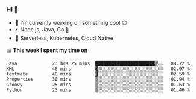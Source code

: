 ### Hi 👋

<!--
**nodejh/nodejh** is a ✨ _special_ ✨ repository because its `README.md` (this file) appears on your GitHub profile.

Here are some ideas to get you started:

- 🔭 I’m currently working on ...
- 🌱 I’m currently learning ...
- 👯 I’m looking to collaborate on ...
- 🤔 I’m looking for help with ...
- 💬 Ask me about ...
- 📫 How to reach me: ...
- 😄 Pronouns: ...
- ⚡ Fun fact: ...
-->

- 🔭 I’m currently working on something cool :wink:
- ⚡ Node.js, Java, Go :thought_balloon:
- 🤖 Serverless, Kubernetes, Cloud Native

📊 **This week I spent my time on**

<!--START_SECTION:waka-->

```text
Java             23 hrs 25 mins  ██████████████████████▒░░   88.72 %
XML              46 mins         ▓░░░░░░░░░░░░░░░░░░░░░░░░   02.97 %
textmate         40 mins         ▓░░░░░░░░░░░░░░░░░░░░░░░░   02.59 %
Properties       30 mins         ▒░░░░░░░░░░░░░░░░░░░░░░░░   01.94 %
Groovy           25 mins         ▒░░░░░░░░░░░░░░░░░░░░░░░░   01.63 %
Python           23 mins         ▒░░░░░░░░░░░░░░░░░░░░░░░░   01.46 %
```

<!--END_SECTION:waka-->


<!--
:traffic_light: **Visitors**

![visitors](https://visitor-badge.glitch.me/badge?page_id=nodejh.nodejh)
-->
